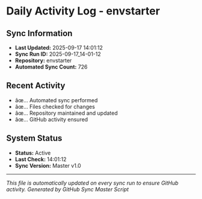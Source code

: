 ﻿# Daily Activity Log - envstarter

## Sync Information
- **Last Updated:** 2025-09-17 14:01:12
- **Sync Run ID:** 2025-09-17_14-01-12
- **Repository:** envstarter
- **Automated Sync Count:** 726

## Recent Activity
- âœ… Automated sync performed
- âœ… Files checked for changes
- âœ… Repository maintained and updated
- âœ… GitHub activity ensured

## System Status
- **Status:** Active
- **Last Check:** 14:01:12
- **Sync Version:** Master v1.0

---
*This file is automatically updated on every sync run to ensure GitHub activity.*
*Generated by GitHub Sync Master Script*
